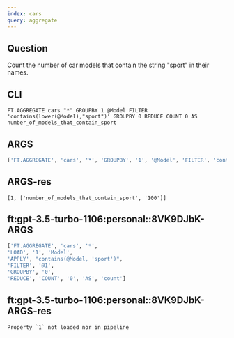 ```yaml
---
index: cars
query: aggregate
---
```


## Question

Count the number of car models that contain the string "sport" in their names.

## CLI

```
FT.AGGREGATE cars "*" GROUPBY 1 @Model FILTER 'contains(lower(@Model),"sport")' GROUPBY 0 REDUCE COUNT 0 AS number_of_models_that_contain_sport
```

## ARGS

```python
['FT.AGGREGATE', 'cars', '*', 'GROUPBY', '1', '@Model', 'FILTER', 'contains(lower(@Model),"sport")', 'GROUPBY', '0', 'REDUCE', 'COUNT', '0', 'AS', 'number_of_models_that_contain_sport']
```


## ARGS-res

```
[1, ['number_of_models_that_contain_sport', '100']]
```

## ft:gpt-3.5-turbo-1106:personal::8VK9DJbK-ARGS

```python
['FT.AGGREGATE', 'cars', '*',
'LOAD', '1', 'Model',
'APPLY', "contains(@Model, 'sport')",
'FILTER', '@1',
'GROUPBY', '0',
'REDUCE', 'COUNT', '0', 'AS', 'count']
```

## ft:gpt-3.5-turbo-1106:personal::8VK9DJbK-ARGS-res

```
Property `1` not loaded nor in pipeline
```